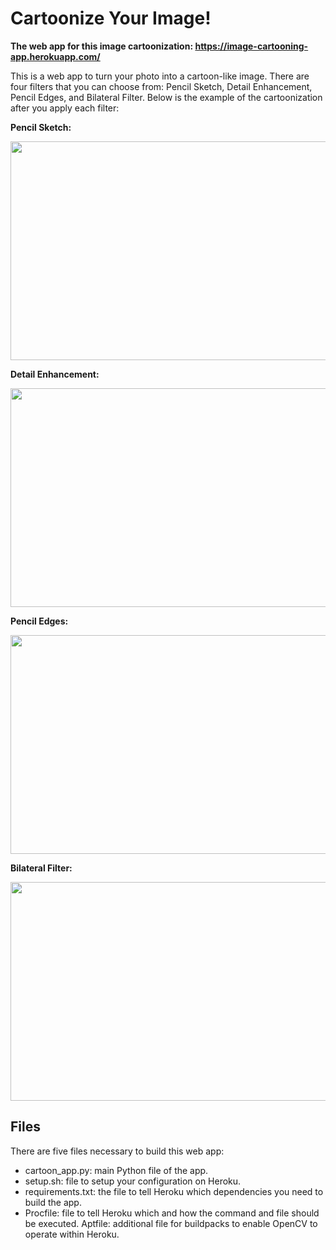# Cartoonize Your Image!

**The web app for this image cartoonization: https://image-cartooning-app.herokuapp.com/**

This is a web app to turn your photo into a cartoon-like image. There are four filters that you can choose from: Pencil Sketch, Detail Enhancement, Pencil Edges, and Bilateral Filter. Below is the example of the cartoonization after you apply each filter:

**Pencil Sketch:**

<p align="center">
  <img width="700" height="350" src=https://github.com/marcellusruben/Image_Cartooning_Web_App/blob/master/image/pencil_sketch.png>
</p>

**Detail Enhancement:**

<p align="center">
  <img width="700" height="350" src=https://github.com/marcellusruben/Image_Cartooning_Web_App/blob/master/image/detail_enhancement.png>
</p>

**Pencil Edges:**

<p align="center">
  <img width="700" height="350" src=https://github.com/marcellusruben/Image_Cartooning_Web_App/blob/master/image/pencil_edges.png>
</p>

**Bilateral Filter:**

<p align="center">
  <img width="700" height="350" src=https://github.com/marcellusruben/Image_Cartooning_Web_App/blob/master/image/bilateral_filtering.png>
</p>

## Files

There are five files necessary to build this web app:

- cartoon_app.py: main Python file of the app.
- setup.sh: file to setup your configuration on Heroku.
- requirements.txt: the file to tell Heroku which dependencies you need to build the app.
- Procfile: file to tell Heroku which and how the command and file should be executed.
Aptfile: additional file for buildpacks to enable OpenCV to operate within Heroku.
